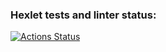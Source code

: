 ### Hexlet tests and linter status:
[![Actions Status](https://github.com/un-f0rgiven/python-project-83/actions/workflows/hexlet-check.yml/badge.svg)](https://github.com/un-f0rgiven/python-project-83/actions)